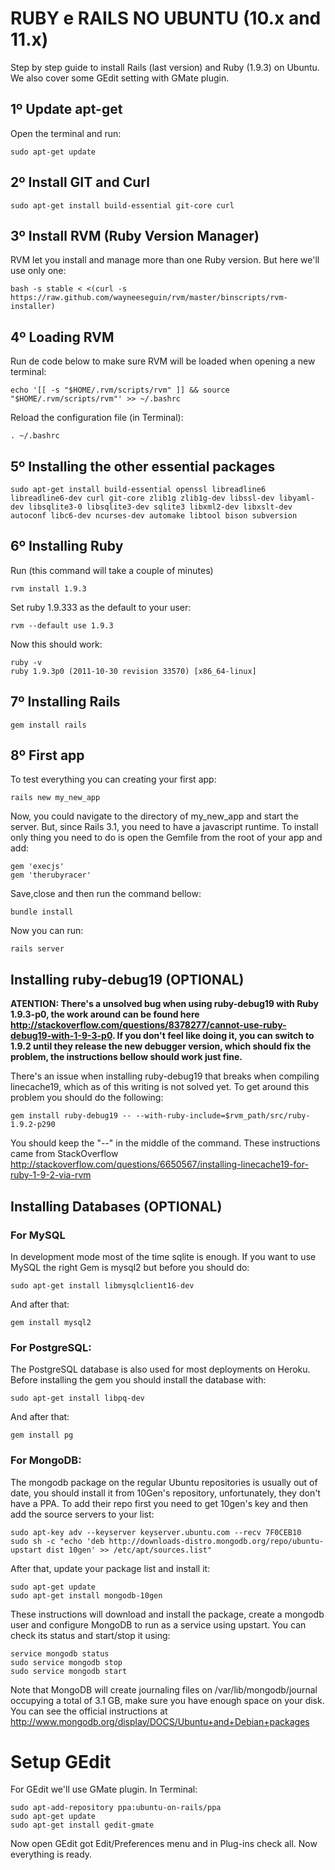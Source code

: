 # RUBY e RAILS NO UBUNTU (10.x and 11.x)

Step by step guide to install Rails (last version) and Ruby (1.9.3) on Ubuntu. We also cover some GEdit setting with GMate plugin.

## 1º Update apt-get

Open the terminal and run:

    sudo apt-get update

## 2º Install GIT and Curl

    sudo apt-get install build-essential git-core curl

## 3º Install RVM (Ruby Version Manager)

RVM let you install and manage more than one Ruby version. But here we'll use only one:

    bash -s stable < <(curl -s https://raw.github.com/wayneeseguin/rvm/master/binscripts/rvm-installer)

## 4º Loading RVM

Run de code below to make sure RVM will be loaded when opening a new terminal: 

    echo '[[ -s "$HOME/.rvm/scripts/rvm" ]] && source "$HOME/.rvm/scripts/rvm"' >> ~/.bashrc

Reload the configuration file (in Terminal):

    . ~/.bashrc

## 5º Installing the other essential packages

    sudo apt-get install build-essential openssl libreadline6 libreadline6-dev curl git-core zlib1g zlib1g-dev libssl-dev libyaml-dev libsqlite3-0 libsqlite3-dev sqlite3 libxml2-dev libxslt-dev autoconf libc6-dev ncurses-dev automake libtool bison subversion

## 6º Installing Ruby

Run (this command will take a couple of minutes)

    rvm install 1.9.3

Set ruby 1.9.333 as the default to your user:

    rvm --default use 1.9.3

Now this should work:

    ruby -v
    ruby 1.9.3p0 (2011-10-30 revision 33570) [x86_64-linux] 

## 7º Installing Rails

    gem install rails

## 8º First app

To test everything you can creating your first app:

    rails new my_new_app

Now, you could navigate to the directory of my_new_app and start the server. But, since Rails 3.1, you need to have a javascript runtime. To install only thing you need to do is open the Gemfile from the root of your app and add:

    gem 'execjs'
    gem 'therubyracer'

Save,close and then run the command bellow:

    bundle install

Now you can run:

    rails server

## Installing ruby-debug19 (OPTIONAL)

**ATENTION: There's a unsolved bug when using ruby-debug19 with Ruby 1.9.3-p0, the work around can be found here http://stackoverflow.com/questions/8378277/cannot-use-ruby-debug19-with-1-9-3-p0. If you don't feel like doing it, you can switch to 1.9.2 until they release the new debugger version, which should fix the problem, the instructions bellow should work just fine.**

There's an issue when installing ruby-debug19 that breaks when compiling linecache19, which as of this writing is not solved yet. To get around this problem you should do the following:

    gem install ruby-debug19 -- --with-ruby-include=$rvm_path/src/ruby-1.9.2-p290

You should keep the "--" in the middle of the command. These instructions came from StackOverflow http://stackoverflow.com/questions/6650567/installing-linecache19-for-ruby-1-9-2-via-rvm

## Installing Databases (OPTIONAL)

### For MySQL
In development mode most of the time sqlite is enough. If you want to use MySQL the right Gem is mysql2 but before you should do:

    sudo apt-get install libmysqlclient16-dev

And after that:

    gem install mysql2

### For PostgreSQL:
The PostgreSQL database is also used for most deployments on Heroku. Before installing the gem you should install the database with:

    sudo apt-get install libpq-dev

And after that:

    gem install pg

### For MongoDB:
The mongodb package on the regular Ubuntu repositories is usually out of date, you should install it from 10Gen's repository, unfortunately, they don't have a PPA. To add their repo first you need to get 10gen's key and then add the source servers to your list:

    sudo apt-key adv --keyserver keyserver.ubuntu.com --recv 7F0CEB10
    sudo sh -c "echo 'deb http://downloads-distro.mongodb.org/repo/ubuntu-upstart dist 10gen' >> /etc/apt/sources.list"

After that, update your package list and install it:

    sudo apt-get update 
    sudo apt-get install mongodb-10gen

These instructions will download and install the package, create a mongodb user and configure MongoDB to run as a service using upstart. You can check its status and start/stop it using:

    service mongodb status
    sudo service mongodb stop
    sudo service mongodb start

Note that MongoDB will create journaling files on /var/lib/mongodb/journal occupying a total of 3.1 GB, make sure you have enough space on your disk. You can see the official instructions at http://www.mongodb.org/display/DOCS/Ubuntu+and+Debian+packages

# Setup GEdit

For GEdit we'll use GMate plugin. In Terminal:

    sudo apt-add-repository ppa:ubuntu-on-rails/ppa
    sudo apt-get update
    sudo apt-get install gedit-gmate

Now open GEdit got Edit/Preferences menu and in Plug-ins check all. Now everything is ready.
